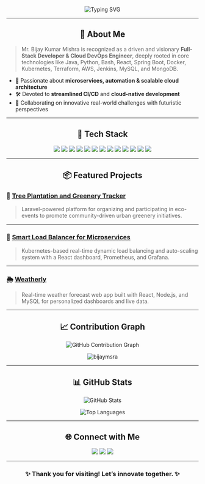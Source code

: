 <!-- Typing SVG: hosted alternative -->
<p align="center">
  <img src="https://readme-typing-svg.herokuapp.com?font=Fira+Code&size=24&pause=1000&color=58A6FF&center=true&vCenter=true&width=800&lines=Hi+there!+I'm+Bijay+Kumar+Mishra;Full-Stack+Developer+%7C+Cloud+%26+DevOps+Engineer;Crafting+Scalable+Cloud-Native+Solutions+☁️" alt="Typing SVG" />
</p>

---

<h2 align="center">🚀 About Me</h2>

> Mr. Bijay Kumar Mishra is recognized as a driven and visionary **Full-Stack Developer & Cloud DevOps Engineer**, deeply rooted in core technologies like Java, Python, Bash, React, Spring Boot, Docker, Kubernetes, Terraform, AWS, Jenkins, MySQL, and MongoDB.

- 🔧 Passionate about **microservices, automation & scalable cloud architecture**
- 🛠️ Devoted to **streamlined CI/CD** and **cloud-native development**
- 🤝 Collaborating on innovative real-world challenges with futuristic perspectives

---

<h2 align="center">🧰 Tech Stack</h2>

<p align="center">
  <img src="https://img.shields.io/badge/Java-ED8B00?style=for-the-badge&logo=java&logoColor=white"/>
  <img src="https://img.shields.io/badge/Python-3776AB?style=for-the-badge&logo=python&logoColor=white"/>
  <img src="https://img.shields.io/badge/Bash-121011?style=for-the-badge&logo=gnu-bash&logoColor=white"/>
  <img src="https://img.shields.io/badge/React-20232A?style=for-the-badge&logo=react&logoColor=61DAFB"/>
  <img src="https://img.shields.io/badge/Spring_Boot-6DB33F?style=for-the-badge&logo=spring-boot&logoColor=white"/>
  <img src="https://img.shields.io/badge/Node.js-339933?style=for-the-badge&logo=node.js&logoColor=white"/>
  <img src="https://img.shields.io/badge/Docker-0db7ed?style=for-the-badge&logo=docker&logoColor=white"/>
  <img src="https://img.shields.io/badge/Kubernetes-326CE5?style=for-the-badge&logo=kubernetes&logoColor=white"/>
  <img src="https://img.shields.io/badge/AWS-232F3E?style=for-the-badge&logo=amazon-aws&logoColor=white"/>
  <img src="https://img.shields.io/badge/Jenkins-D24939?style=for-the-badge&logo=jenkins&logoColor=white"/>
  <img src="https://img.shields.io/badge/MySQL-4479A1?style=for-the-badge&logo=mysql&logoColor=white"/>
  <img src="https://img.shields.io/badge/MongoDB-4EA94B?style=for-the-badge&logo=mongodb&logoColor=white"/>
  <img src="https://img.shields.io/badge/CI%2FCD-blue?style=for-the-badge"/>
</p>

---

<h2 align="center">📦 Featured Projects</h2>

### 🌱 [Tree Plantation and Greenery Tracker](https://github.com/bijaymsra/Plantation-Event)
> Laravel-powered platform for organizing and participating in eco-events to promote community-driven urban greenery initiatives.

---

### 🚀 [Smart Load Balancer for Microservices](https://github.com/bijaymsra/smart-load-balancer)
> Kubernetes-based real-time dynamic load balancing and auto-scaling system with a React dashboard, Prometheus, and Grafana.

---

### 🌦️ [Weatherly](https://github.com/bijaymsra/weatherly)
> Real-time weather forecast web app built with React, Node.js, and MySQL for personalized dashboards and live data.

---

<h2 align="center">📈 Contribution Graph</h2>

<p align="center">
  <img src="https://github-readme-activity-graph.vercel.app/graph?username=bijaymsra&theme=github-compact" alt="GitHub Contribution Graph"/>
</p>

<p align="center">
  <img src="https://komarev.com/ghpvc/?username=bijaymsra&label=Profile+Views&color=0e75b6&style=flat" alt="bijaymsra" />
</p>

---

<h2 align="center">📊 GitHub Stats</h2>

<p align="center">
  <img src="https://github-readme-stats.vercel.app/api?username=bijaymsra&show_icons=true&theme=github_dark&border_radius=10" alt="GitHub Stats" />
</p>
<p align="center">
  <img src="https://github-readme-stats.vercel.app/api/top-langs/?username=bijaymsra&layout=compact&theme=github_dark" alt="Top Languages"/>
</p>


---

<h2 align="center">🌐 Connect with Me</h2>

<p align="center">
  <a href="https://linkedin.com/in/bijaymsra"><img src="https://img.shields.io/badge/LinkedIn-blue?style=for-the-badge&logo=linkedin" /></a>
  <a href="mailto:bm.bijaymishra@gmail.com"><img src="https://img.shields.io/badge/Gmail-red?style=for-the-badge&logo=gmail&logoColor=white" /></a>
  <a href="https://bijaymsra.github.io/bijaymsraa"><img src="https://img.shields.io/badge/Portfolio-222?style=for-the-badge&logo=githubpages&logoColor=white" /></a>
</p>

---

<h3 align="center">✨ Thank you for visiting! Let’s innovate together. ✨</h3>
